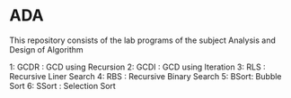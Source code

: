 # ADA
This repository consists of the lab programs of the subject Analysis and Design of Algorithm  

1: GCDR : GCD using Recursion
2: GCDI : GCD using Iteration
3: RLS  : Recursive Liner Search
4: RBS  : Recursive Binary Search
5: BSort: Bubble Sort
6: SSort : Selection Sort
